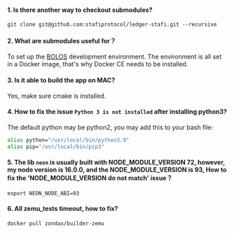 #### 1. Is there another way to checkout submodules?
    git clone git@github.com:stafiprotocol/ledger-stafi.git --recursive


#### 2. What are submodules useful for？
To set up the [BOLOS](https://developers.ledger.com/docs/nano-app/introduction/) development environment.
The environment is all set in a Docker image, that's why Docker CE needs to be installed.

#### 3. Is it able to build the app on MAC?
Yes, make sure cmake is installed.

#### 4. How to fix the issue `Python 3 is not installed` after installing python3? 
The default python may be python2, you may add this to your bash file:
 ```bash
 alias python="/usr/local/bin/python3.9"
 alias pip="/usr/local/bin/pip3"
 ```
 
#### 5. The lib `neon` is usually built with NODE_MODULE_VERSION 72, however, my node version is 16.0.0, and the NODE_MODULE_VERSION is 93, How to fix the 'NODE_MODULE_VERSION do not match' issue？
    export NEON_NODE_ABI=93

#### 6. All zemu_tests timeout, how to fix?
    docker pull zondax/builder-zemu
 

 
 
 
